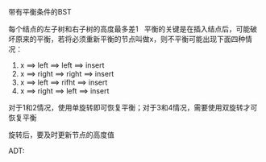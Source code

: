 带有平衡条件的BST

每个结点的左子树和右子树的高度最多差1
 
平衡的关键是在插入结点后，可能破坏原来的平衡，若将必须重新平衡的节点叫做x，则不平衡可能出现下面四种情况：
1. x ==> left ==> left ==> insert
2. x ==> right ==> right ==> insert
3. x ==> left ==> rifht ==> insert
4. x ==> right ==> left ==> insert

对于1和2情况，使用单旋转即可恢复平衡；对于3和4情况，需要使用双旋转才可恢复平衡

旋转后，要及时更新节点的高度值

ADT:
```java

```
